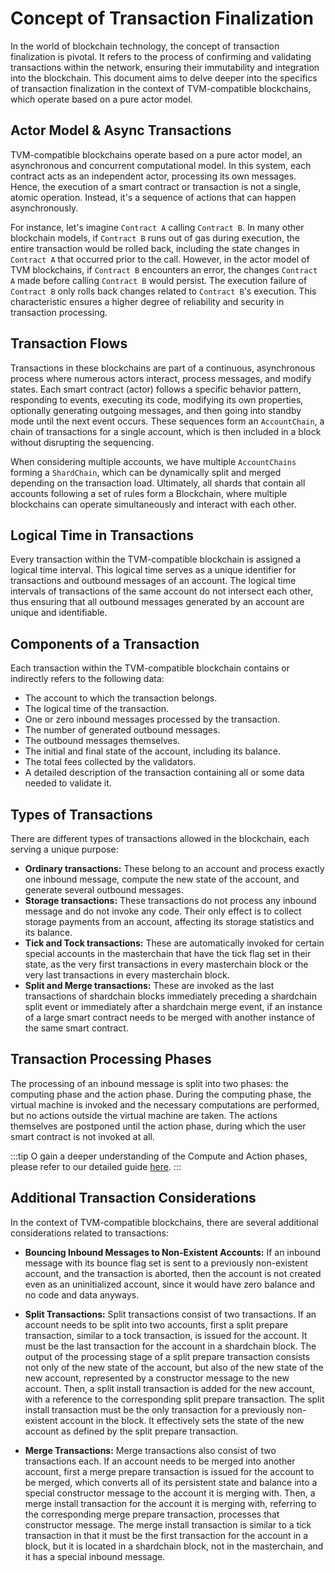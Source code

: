 # Concept of Transaction Finalization

In the world of blockchain technology, the concept of transaction finalization is pivotal. It refers to the process of confirming and validating transactions within the network, ensuring their immutability and integration into the blockchain. This document aims to delve deeper into the specifics of transaction finalization in the context of TVM-compatible blockchains, which operate based on a pure actor model.

## Actor Model & Async Transactions

TVM-compatible blockchains operate based on a pure actor model, an asynchronous and concurrent computational model. In this system, each contract acts as an independent actor, processing its own messages. Hence, the execution of a smart contract or transaction is not a single, atomic operation. Instead, it's a sequence of actions that can happen asynchronously.

For instance, let's imagine `Contract A` calling `Contract B`. In many other blockchain models, if `Contract B` runs out of gas during execution, the entire transaction would be rolled back, including the state changes in `Contract A` that occurred prior to the call. However, in the actor model of TVM blockchains, if `Contract B` encounters an error, the changes `Contract A` made before calling `Contract B` would persist. The execution failure of `Contract B` only rolls back changes related to `Contract B`'s execution. This characteristic ensures a higher degree of reliability and security in transaction processing.

## Transaction Flows

Transactions in these blockchains are part of a continuous, asynchronous process where numerous actors interact, process messages, and modify states. Each smart contract (actor) follows a specific behavior pattern, responding to events, executing its code, modifying its own properties, optionally generating outgoing messages, and then going into standby mode until the next event occurs. These sequences form an `AccountChain`, a chain of transactions for a single account, which is then included in a block without disrupting the sequencing.

When considering multiple accounts, we have multiple `AccountChains` forming a `ShardChain`, which can be dynamically split and merged depending on the transaction load. Ultimately, all shards that contain all accounts following a set of rules form a Blockchain, where multiple blockchains can operate simultaneously and interact with each other.

## Logical Time in Transactions

Every transaction within the TVM-compatible blockchain is assigned a logical time interval. This logical time serves as a unique identifier for transactions and outbound messages of an account. The logical time intervals of transactions of the same account do not intersect each other, thus ensuring that all outbound messages generated by an account are unique and identifiable.

## Components of a Transaction

Each transaction within the TVM-compatible blockchain contains or indirectly refers to the following data:

- The account to which the transaction belongs.
- The logical time of the transaction.
- One or zero inbound messages processed by the transaction.
- The number of generated outbound messages.
- The outbound messages themselves.
- The initial and final state of the account, including its balance.
- The total fees collected by the validators.
- A detailed description of the transaction containing all or some data needed to validate it.

## Types of Transactions

There are different types of transactions allowed in the blockchain, each serving a unique purpose:

- **Ordinary transactions:** These belong to an account and process exactly one inbound message, compute the new state of the account, and generate several outbound messages.
- **Storage transactions:** These transactions do not process any inbound message and do not invoke any code. Their only effect is to collect storage payments from an account, affecting its storage statistics and its balance.
- **Tick and Tock transactions:** These are automatically invoked for certain special accounts in the masterchain that have the tick flag set in their state, as the very first transactions in every masterchain block or the very last transactions in every masterchain block.
- **Split and Merge transactions:** These are invoked as the last transactions of shardchain blocks immediately preceding a shardchain split event or immediately after a shardchain merge event, if an instance of a large smart contract needs to be merged with another instance of the same smart contract.

## Transaction Processing Phases

The processing of an inbound message is split into two phases: the computing phase and the action phase. During the computing phase, the virtual machine is invoked and the necessary computations are performed, but no actions outside the virtual machine are taken. The actions themselves are postponed until the action phase, during which the user smart contract is not invoked at all.

:::tip
O gain a deeper understanding of the Compute and Action phases, please refer to our detailed guide [here](./compute-action-phases.md).
:::

## Additional Transaction Considerations

In the context of TVM-compatible blockchains, there are several additional considerations related to transactions:

- **Bouncing Inbound Messages to Non-Existent Accounts:** If an inbound message with its bounce flag set is sent to a previously non-existent account, and the transaction is aborted, then the account is not created even as an uninitialized account, since it would have zero balance and no code and data anyways.

- **Split Transactions:** Split transactions consist of two transactions. If an account needs to be split into two accounts, first a split prepare transaction, similar to a tock transaction, is issued for the account. It must be the last transaction for the account in a shardchain block. The output of the processing stage of a split prepare transaction consists not only of the new state of the account, but also of the new state of the new account, represented by a constructor message to the new account. Then, a split install transaction is added for the new account, with a reference to the corresponding split prepare transaction. The split install transaction must be the only transaction for a previously non-existent account in the block. It effectively sets the state of the new account as defined by the split prepare transaction.

- **Merge Transactions:** Merge transactions also consist of two transactions each. If an account needs to be merged into another account, first a merge prepare transaction is issued for the account to be merged, which converts all of its persistent state and balance into a special constructor message to the account it is merging with. Then, a merge install transaction for the account it is merging with, referring to the corresponding merge prepare transaction, processes that constructor message. The merge install transaction is similar to a tick transaction in that it must be the first transaction for the account in a block, but it is located in a shardchain block, not in the masterchain, and it has a special inbound message.
